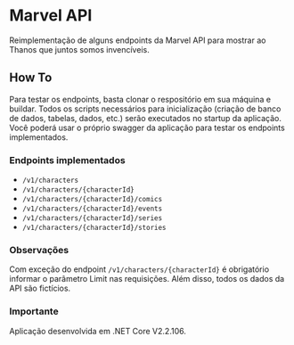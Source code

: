 # Marvel API
Reimplementação de alguns endpoints da Marvel API para mostrar ao Thanos que juntos somos invencíveis.

## How To
Para testar os endpoints, basta clonar o respositório em sua máquina e buildar. Todos os scripts necessários para inicialização (criação de banco de dados, tabelas, dados, etc.) serão executados no startup da aplicação. Você poderá usar o próprio swagger da aplicação para testar os endpoints implementados. 

### Endpoints implementados

* `/v1/characters`
* `/v1/characters/{characterId}`
* `/v1/characters/{characterId}/comics`
* `/v1/characters/{characterId}/events`
* `/v1/characters/{characterId}/series`
* `/v1/characters/{characterId}/stories`

### Observações
Com exceção do endpoint `/v1/characters/{characterId}` é obrigatório informar o parâmetro Limit nas requisições. Além disso, todos os dados da API são fictícios.

### Importante
Aplicação desenvolvida em .NET Core V2.2.106.
